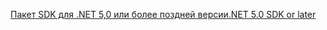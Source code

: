 [<span data-ttu-id="f2974-101">Пакет SDK для .NET 5,0 или более поздней версии</span><span class="sxs-lookup"><span data-stu-id="f2974-101">.NET 5.0 SDK or later</span></span>](https://dotnet.microsoft.com/download/dotnet-core/5.0)
